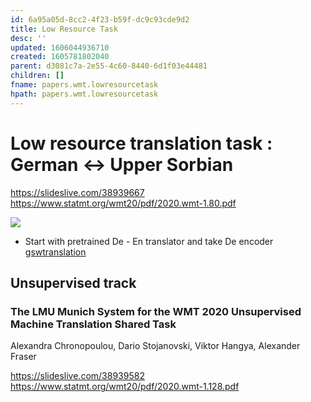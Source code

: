```yaml
---
id: 6a95a05d-8cc2-4f23-b59f-dc9c93cde9d2
title: Low Resource Task
desc: ''
updated: 1606044936710
created: 1605781802040
parent: d3081c7a-2e55-4c60-8440-6d1f03e44481
children: []
fname: papers.wmt.lowresourcetask
hpath: papers.wmt.lowresourcetask
---
```

# Low resource translation task : German &lt;-> Upper Sorbian

<https://slideslive.com/38939667>
<https://www.statmt.org/wmt20/pdf/2020.wmt-1.80.pdf>

![](emnlp2020-notes/assets/images/2020-11-19-11-31-32.png)

- Start with pretrained De - En translator and take De encoder
  [gswtranslation](6ea22ede-ae7b-4746-b548-2a60e608c4f7)

## Unsupervised track

### The LMU Munich System for the WMT 2020 Unsupervised Machine Translation Shared Task

Alexandra Chronopoulou, Dario Stojanovski, Viktor Hangya, Alexander Fraser

<https://slideslive.com/38939582>
<https://www.statmt.org/wmt20/pdf/2020.wmt-1.128.pdf>

